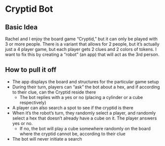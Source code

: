 # Cryptid Bot

## Basic Idea
Rachel and I enjoy the board game “Cryptid,” but it can only be played with 3 or more people. There is a variant that allows for 2 people, but it’s actually just a 4 player game, but each player gets 2 clues and 2 colors of tokens. I want to fix this by creating a “robot” (an app) that will act as the 3rd person.

## How to pull it off
- The app displays the board and structures for the particular game setup
- During their turn, players can “ask” the bot about a hex, and if according to their clue, can the Cryptid reside there
  - The bot replies with a yes or no (placing a cylinder or a cube respectively)
- A player can also search a spot to see if the cryptid is there
- When it’s the robot’s turn, they randomly select a player, and randomly select a hex that doesn’t already have a cube on it. The player answers yes or no.
  - If no, the bot will play a cube somewhere randomly on the board where the cryptid cannot be, according to their clue
- The bot will never initiate a search
